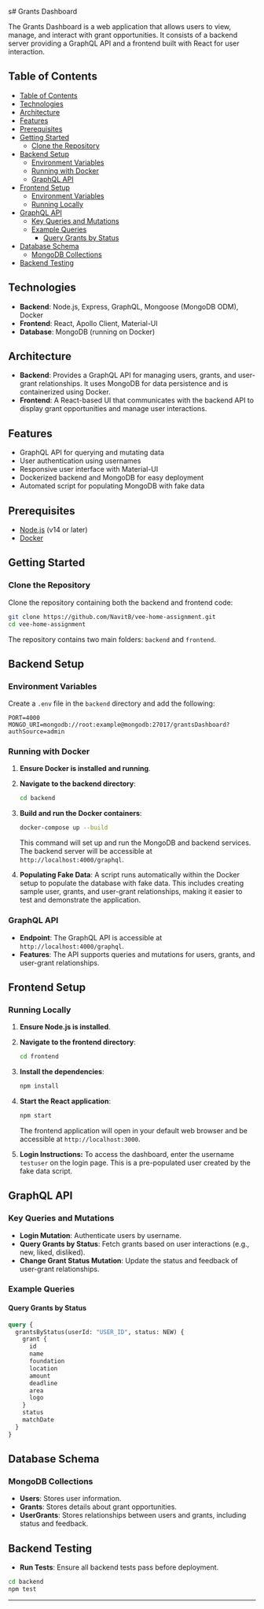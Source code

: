 s# Grants Dashboard

The Grants Dashboard is a web application that allows users to view, manage, and interact with grant opportunities. It consists of a backend server providing a GraphQL API and a frontend built with React for user interaction.

## Table of Contents

- [Table of Contents](#table-of-contents)
- [Technologies](#technologies)
- [Architecture](#architecture)
- [Features](#features)
- [Prerequisites](#prerequisites)
- [Getting Started](#getting-started)
  - [Clone the Repository](#clone-the-repository)
- [Backend Setup](#backend-setup)
  - [Environment Variables](#environment-variables)
  - [Running with Docker](#running-with-docker)
  - [GraphQL API](#graphql-api)
- [Frontend Setup](#frontend-setup)
  - [Environment Variables](#environment-variables-1)
  - [Running Locally](#running-locally)
- [GraphQL API](#graphql-api-1)
  - [Key Queries and Mutations](#key-queries-and-mutations)
  - [Example Queries](#example-queries)
    - [Query Grants by Status](#query-grants-by-status)
- [Database Schema](#database-schema)
  - [MongoDB Collections](#mongodb-collections)
- [Backend Testing](#backend-testing)

## Technologies

- **Backend**: Node.js, Express, GraphQL, Mongoose (MongoDB ODM), Docker
- **Frontend**: React, Apollo Client, Material-UI
- **Database**: MongoDB (running on Docker)

## Architecture

- **Backend**: Provides a GraphQL API for managing users, grants, and user-grant relationships. It uses MongoDB for data persistence and is containerized using Docker.
- **Frontend**: A React-based UI that communicates with the backend API to display grant opportunities and manage user interactions.

## Features

- GraphQL API for querying and mutating data
- User authentication using usernames
- Responsive user interface with Material-UI
- Dockerized backend and MongoDB for easy deployment
- Automated script for populating MongoDB with fake data

## Prerequisites

- [Node.js](https://nodejs.org/) (v14 or later)
- [Docker](https://www.docker.com/get-started)

## Getting Started

### Clone the Repository

Clone the repository containing both the backend and frontend code:

```bash
git clone https://github.com/NavitB/vee-home-assignment.git
cd vee-home-assignment
```

The repository contains two main folders: `backend` and `frontend`.

## Backend Setup

### Environment Variables

Create a `.env` file in the `backend` directory and add the following:

```plaintext
PORT=4000
MONGO_URI=mongodb://root:example@mongodb:27017/grantsDashboard?authSource=admin
```

### Running with Docker

1. **Ensure Docker is installed and running**.

2. **Navigate to the backend directory**:

   ```bash
   cd backend
   ```

3. **Build and run the Docker containers**:

   ```bash
   docker-compose up --build
   ```

   This command will set up and run the MongoDB and backend services. The backend server will be accessible at `http://localhost:4000/graphql`.

4. **Populating Fake Data**: A script runs automatically within the Docker setup to populate the database with fake data. This includes creating sample user, grants, and user-grant relationships, making it easier to test and demonstrate the application.

### GraphQL API

- **Endpoint**: The GraphQL API is accessible at `http://localhost:4000/graphql`.
- **Features**: The API supports queries and mutations for users, grants, and user-grant relationships.

## Frontend Setup

### Running Locally

1. **Ensure Node.js is installed**.

2. **Navigate to the frontend directory**:

   ```bash
   cd frontend
   ```

3. **Install the dependencies**:

   ```bash
   npm install
   ```

4. **Start the React application**:

   ```bash
   npm start
   ```

   The frontend application will open in your default web browser and be accessible at `http://localhost:3000`.

5. **Login Instructions:** To access the dashboard, enter the username `testuser` on the login page. This is a pre-populated user created by the fake data script.

## GraphQL API

### Key Queries and Mutations

- **Login Mutation**: Authenticate users by username.
- **Query Grants by Status**: Fetch grants based on user interactions (e.g., new, liked, disliked).
- **Change Grant Status Mutation**: Update the status and feedback of user-grant relationships.

### Example Queries

#### Query Grants by Status

```graphql
query {
  grantsByStatus(userId: "USER_ID", status: NEW) {
    grant {
      id
      name
      foundation
      location
      amount
      deadline
      area
      logo
    }
    status
    matchDate
  }
}
```

## Database Schema

### MongoDB Collections

- **Users**: Stores user information.
- **Grants**: Stores details about grant opportunities.
- **UserGrants**: Stores relationships between users and grants, including status and feedback.

## Backend Testing

- **Run Tests**: Ensure all backend tests pass before deployment.

```bash
cd backend
npm test
```

---
